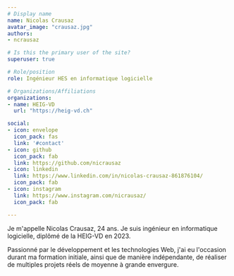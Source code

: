 ```yaml
---
# Display name
name: Nicolas Crausaz
avatar_image: "crausaz.jpg"
authors:
- ncrausaz

# Is this the primary user of the site?
superuser: true

# Role/position
role: Ingénieur HES en informatique logicielle

# Organizations/Affiliations
organizations:
- name: HEIG-VD
  url: "https://heig-vd.ch"

social:
- icon: envelope
  icon_pack: fas
  link: '#contact'
- icon: github
  icon_pack: fab
  link: https://github.com/nicrausaz
- icon: linkedin
  link: https://www.linkedin.com/in/nicolas-crausaz-861876104/
  icon_pack: fab
- icon: instagram
  link: https://www.instagram.com/nicrausaz/
  icon_pack: fab

---
```


Je m'appelle Nicolas Crausaz, 24 ans. Je suis ingénieur en informatique logicielle, diplômé de la HEIG-VD en 2023.

Passionné par le développement et les technologies Web, j'ai eu l'occasion durant ma formation initiale, ainsi que de manière indépendante, de réaliser de multiples projets réels de moyenne à grande envergure.
